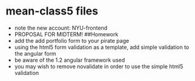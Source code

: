 # mean-class5 files
* note the new account: NYU-frontend
* PROPOSAL FOR MIDTERM!
##Homework
* add the add portfolio form to your pirate page
* using the html5 form validation as a template, add simple validation to the angular form 
* be aware of  the 1.2 angular framework used
* you may wish to remove novalidate in order to use the simple html5 validation
